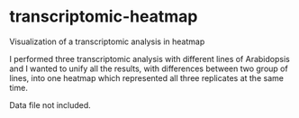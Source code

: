 # transcriptomic-heatmap
Visualization of a transcriptomic analysis in heatmap

I performed three transcriptomic analysis with different lines of Arabidopsis and I wanted to unify all the results,
with differences between two group of lines, into one heatmap which represented all three replicates at the same time.

Data file not included.
